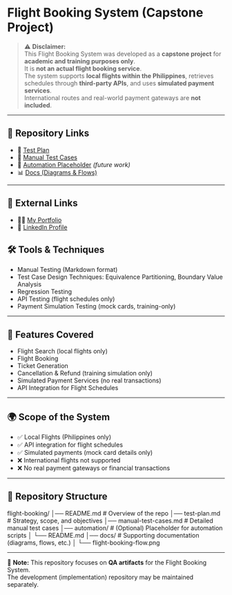 # Flight Booking System (Capstone Project)

> ⚠️ **Disclaimer:**  
> This Flight Booking System was developed as a **capstone project** for **academic and training purposes only**.  
> It is **not an actual flight booking service**.  
> The system supports **local flights within the Philippines**, retrieves schedules through **third-party APIs**, and uses **simulated payment services**.  
> International routes and real-world payment gateways are **not included**.

---

## 📌 Repository Links
- 📄 [Test Plan](./test-plan.md)  
- 📝 [Manual Test Cases](./manual-test-cases.md)  
- 📂 [Automation Placeholder](./automation/README.md) *(future work)*  
- 📊 [Docs (Diagrams & Flows)](./docs/)  

---

## 📌 External Links
- 👨‍💻 [My Portfolio](https://glytantio.github.io)  
- 💼 [LinkedIn Profile](https://www.linkedin.com/in/glytantio)

## 🛠 Tools & Techniques
- Manual Testing (Markdown format)  
- Test Case Design Techniques: Equivalence Partitioning, Boundary Value Analysis  
- Regression Testing  
- API Testing (flight schedules only)  
- Payment Simulation Testing (mock cards, training-only)  

---

## 🚀 Features Covered
- Flight Search (local flights only)  
- Flight Booking  
- Ticket Generation  
- Cancellation & Refund (training simulation only)  
- Simulated Payment Services (no real transactions)  
- API Integration for Flight Schedules  

---

## 🌍 Scope of the System
- ✅ Local Flights (Philippines only)  
- ✅ API integration for flight schedules  
- ✅ Simulated payments (mock card details only)  
- ❌ International flights not supported  
- ❌ No real payment gateways or financial transactions  

---

## 📂 Repository Structure
flight-booking/ │── README.md                # Overview of the repo │── test-plan.md             # Strategy, scope, and objectives │── manual-test-cases.md     # Detailed manual test cases │── automation/              # (Optional) Placeholder for automation scripts │   └── README.md │── docs/                    # Supporting documentation (diagrams, flows, etc.) │   └── flight-booking-flow.png

---

📌 **Note:** This repository focuses on **QA artifacts** for the Flight Booking System.  
The development (implementation) repository may be maintained separately.
